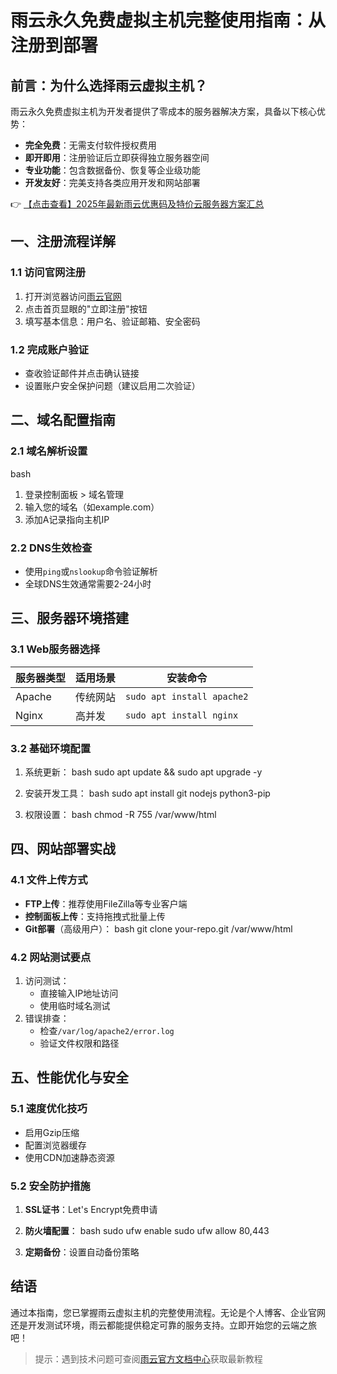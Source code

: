 # 雨云永久免费虚拟主机完整使用指南：从注册到部署

## 前言：为什么选择雨云虚拟主机？

雨云永久免费虚拟主机为开发者提供了零成本的服务器解决方案，具备以下核心优势：

- **完全免费**：无需支付软件授权费用
- **即开即用**：注册验证后立即获得独立服务器空间
- **专业功能**：包含数据备份、恢复等企业级功能
- **开发友好**：完美支持各类应用开发和网站部署

👉 [【点击查看】2025年最新雨云优惠码及特价云服务器方案汇总](https://bit.ly/RainYun)

## 一、注册流程详解

### 1.1 访问官网注册
1. 打开浏览器访问[雨云官网](https://bit.ly/RainYun)
2. 点击首页显眼的"立即注册"按钮
3. 填写基本信息：用户名、验证邮箱、安全密码

### 1.2 完成账户验证
- 查收验证邮件并点击确认链接
- 设置账户安全保护问题（建议启用二次验证）

## 二、域名配置指南

### 2.1 域名解析设置
bash
1. 登录控制面板 > 域名管理
2. 输入您的域名（如example.com）
3. 添加A记录指向主机IP

### 2.2 DNS生效检查
- 使用`ping`或`nslookup`命令验证解析
- 全球DNS生效通常需要2-24小时

## 三、服务器环境搭建

### 3.1 Web服务器选择
| 服务器类型 | 适用场景 | 安装命令 |
|------------|----------|----------|
| Apache     | 传统网站 | `sudo apt install apache2` |
| Nginx      | 高并发   | `sudo apt install nginx` |

### 3.2 基础环境配置
1. 系统更新：
   bash
   sudo apt update && sudo apt upgrade -y
   
2. 安装开发工具：
   bash
   sudo apt install git nodejs python3-pip
   
3. 权限设置：
   bash
   chmod -R 755 /var/www/html
   

## 四、网站部署实战

### 4.1 文件上传方式
- **FTP上传**：推荐使用FileZilla等专业客户端
- **控制面板上传**：支持拖拽式批量上传
- **Git部署**（高级用户）：
  bash
  git clone your-repo.git /var/www/html
  

### 4.2 网站测试要点
1. 访问测试：
   - 直接输入IP地址访问
   - 使用临时域名测试
2. 错误排查：
   - 检查`/var/log/apache2/error.log`
   - 验证文件权限和路径

## 五、性能优化与安全

### 5.1 速度优化技巧
- 启用Gzip压缩
- 配置浏览器缓存
- 使用CDN加速静态资源

### 5.2 安全防护措施
1. **SSL证书**：Let's Encrypt免费申请
2. **防火墙配置**：
   bash
   sudo ufw enable
   sudo ufw allow 80,443
   
3. **定期备份**：设置自动备份策略

## 结语

通过本指南，您已掌握雨云虚拟主机的完整使用流程。无论是个人博客、企业官网还是开发测试环境，雨云都能提供稳定可靠的服务支持。立即开始您的云端之旅吧！

> 提示：遇到技术问题可查阅[雨云官方文档中心](https://bit.ly/RainYun)获取最新教程